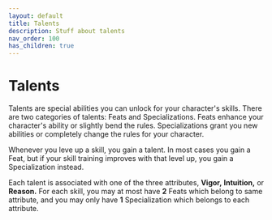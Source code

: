 ```yaml
---
layout: default
title: Talents
description: Stuff about talents
nav_order: 100
has_children: true
---
```


# Talents

Talents are special abilities you can unlock for your character's skills. There are two categories of talents: Feats and Specializations. Feats enhance your character's ability or slightly bend the rules. Specializations grant you new abilities or completely change the rules for your character.

Whenever you leve up a skill, you gain a talent. In most cases you gain a Feat, but if your skill training improves with that level up, you gain a Specialization instead.

Each talent is associated with one of the three attributes, **Vigor,** **Intuition,** or **Reason.** For each skill, you may at most have **2** Feats which belong to same attribute, and you may only have **1** Specialization which belongs to each attribute.
